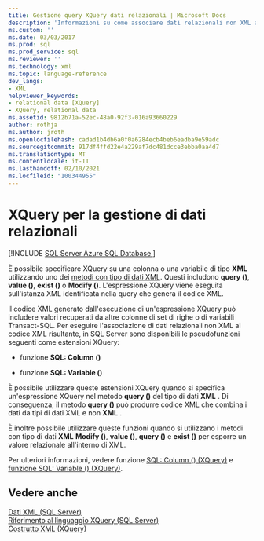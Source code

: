 ```yaml
---
title: Gestione query XQuery dati relazionali | Microsoft Docs
description: 'Informazioni su come associare dati relazionali non XML a XML utilizzando le estensioni XQuery SQL: Column () e SQL: Variable ().'
ms.custom: ''
ms.date: 03/03/2017
ms.prod: sql
ms.prod_service: sql
ms.reviewer: ''
ms.technology: xml
ms.topic: language-reference
dev_langs:
- XML
helpviewer_keywords:
- relational data [XQuery]
- XQuery, relational data
ms.assetid: 9812b71a-52ec-48a0-92f3-016a93660229
author: rothja
ms.author: jroth
ms.openlocfilehash: cadad1b4db6a0f0a6284ecb4beb6eadba9e59adc
ms.sourcegitcommit: 917df4ffd22e4a229af7dc481dcce3ebba0aa4d7
ms.translationtype: MT
ms.contentlocale: it-IT
ms.lasthandoff: 02/10/2021
ms.locfileid: "100344955"
---
```

# <a name="xqueries-handling-relational-data"></a>XQuery per la gestione di dati relazionali
[!INCLUDE [SQL Server Azure SQL Database ](../includes/applies-to-version/sqlserver.md)]

  È possibile specificare XQuery su una colonna o una variabile di tipo **XML** utilizzando uno dei [metodi con tipo di dati XML](../t-sql/xml/xml-data-type-methods.md). Questi includono **query ()**, **value ()**, **exist ()** o **Modify ()**. L'espressione XQuery viene eseguita sull'istanza XML identificata nella query che genera il codice XML.  
  
 Il codice XML generato dall'esecuzione di un'espressione XQuery può includere valori recuperati da altre colonne di set di righe o di variabili Transact-SQL. Per eseguire l'associazione di dati relazionali non XML al codice XML risultante, in SQL Server sono disponibili le pseudofunzioni seguenti come estensioni XQuery:  
  
-   funzione **SQL: Column ()**  
  
-   funzione **SQL: Variable ()**  
  
 È possibile utilizzare queste estensioni XQuery quando si specifica un'espressione XQuery nel metodo **query ()** del tipo di dati **XML** . Di conseguenza, il metodo **query ()** può produrre codice XML che combina i dati da tipi di dati XML e non **XML** .  
  
 È inoltre possibile utilizzare queste funzioni quando si utilizzano i metodi con tipo di dati **XML** **Modify ()**, **value ()**, **query ()** e **exist ()** per esporre un valore relazionale all'interno di XML.  
  
 Per ulteriori informazioni, vedere funzione [SQL: Column () (XQuery)](../xquery/xquery-extension-functions-sql-column.md) e [funzione SQL: Variable () (XQuery)](../xquery/xquery-extension-functions-sql-variable.md).  
  
## <a name="see-also"></a>Vedere anche  
 [Dati XML &#40;SQL Server&#41;](../relational-databases/xml/xml-data-sql-server.md)   
 [Riferimento al linguaggio XQuery &#40;SQL Server&#41;](../xquery/xquery-language-reference-sql-server.md)   
 [Costrutto XML &#40;XQuery&#41;](../xquery/xml-construction-xquery.md)  
  
  
